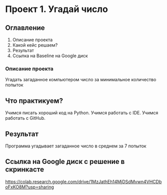 # Проект 1. Угадай число

## Оглавление
1. Описание проекта
2. Какой кейс решаем?
3. Результат 
4. Ссылка на Baseline на Google диск

### Описание проекта
Угадать загаданное компьютером число за минимальное количество попыток

## Что практикуем?
Учимся писать хороший код на Python.
Учимся работать с IDE.
Учимся работать с GitHub.

## Результат
Программа угадывает загаданное число в среднем за 7 попыток

## Ссылка на Google диск с решение в скринкасте
https://colab.research.google.com/drive/1MzJathEh14MjDSdMvwn4VHCDboFxKO8M?usp=sharing
